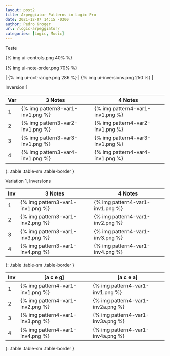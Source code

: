 ```yaml
---
layout: post2
title: Arpeggiator Patterns in Logic Pro
date: 2021-12-07 14:15 -0300
author: Pedro Kroger
url: /logic-arpeggiator/
categories: [Logic, Music]
---
```


Teste

{% img ui-controls.png 40% %}

{% img ui-note-order.png 70% %}

| {% img ui-oct-range.png 286 %} | {% img ui-inversions.png 250 %} |

Inversion 1

| Var | 3 Notes                          | 4 Notes                          |
|-----|----------------------------------|----------------------------------|
| 1   | {% img pattern3-var1-inv1.png %} | {% img pattern4-var1-inv1.png %} |
| 2   | {% img pattern3-var2-inv1.png %} | {% img pattern4-var2-inv1.png %} |
| 3   | {% img pattern3-var3-inv1.png %} | {% img pattern4-var3-inv1.png %} |
| 4   | {% img pattern3-var4-inv1.png %} | {% img pattern4-var4-inv1.png %} |
{: .table .table-sm .table-border }


Variation 1, Inversions

| Inv | 3 Notes                          | 4 Notes                          |
|-----|----------------------------------|----------------------------------|
| 1   | {% img pattern3-var1-inv1.png %} | {% img pattern4-var1-inv1.png %} |
| 2   | {% img pattern3-var1-inv2.png %} | {% img pattern4-var1-inv2.png %} |
| 3   | {% img pattern3-var1-inv3.png %} | {% img pattern4-var1-inv3.png %} |
| 4   | {% img pattern3-var1-inv4.png %} | {% img pattern4-var1-inv4.png %} |
{: .table .table-sm .table-border }

| Inv | [a c e g]                        | [a c e a]                         |
|-----|----------------------------------|-----------------------------------|
| 1   | {% img pattern4-var1-inv1.png %} | {% img pattern4-var1-inv1.png %}  |
| 2   | {% img pattern4-var1-inv2.png %} | {% img pattern4-var1-inv2a.png %} |
| 3   | {% img pattern4-var1-inv3.png %} | {% img pattern4-var1-inv3a.png %} |
| 4   | {% img pattern4-var1-inv4.png %} | {% img pattern4-var1-inv4a.png %} |
{: .table .table-sm .table-border }
